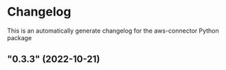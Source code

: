 # Changelog

This is an automatically generate changelog for the aws-connector Python package

## "0.3.3" (2022-10-21)

